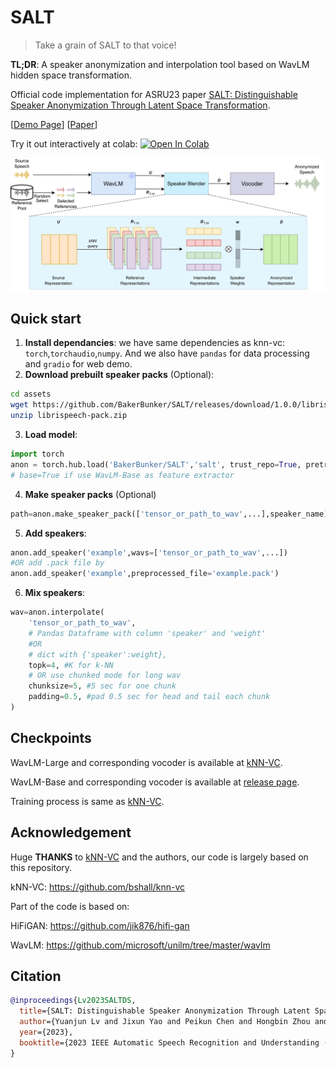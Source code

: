 # SALT

> Take a grain of SALT to that voice!

**TL;DR**: A speaker anonymization and interpolation tool based on WavLM hidden space transformation.

Official code implementation for ASRU23 paper [SALT: Distinguishable Speaker Anonymization Through Latent Space Transformation](https://arxiv.org/abs/2310.05051).

[[Demo Page](https://bakerbunker.github.io/SALT/)] [[Paper](https://arxiv.org/abs/2310.05051)]

Try it out interactively at colab: 
<a target="_blank" href="https://colab.research.google.com/github/BakerBunker/SALT/blob/main/web_demo.ipynb">
  <img src="https://colab.research.google.com/assets/colab-badge.svg" alt="Open In Colab"/>
</a>

![Model Overview](pics/knnall.png)

## Quick start

1. **Install dependancies**: we have same dependencies as knn-vc: `torch`,`torchaudio`,`numpy`. And we also have `pandas` for data processing and `gradio` for web demo.
2. **Download prebuilt speaker packs** (Optional):
```bash
cd assets
wget https://github.com/BakerBunker/SALT/releases/download/1.0.0/librispeech-pack.zip
unzip librispeech-pack.zip
```
3. **Load model**: 
```python
import torch
anon = torch.hub.load('BakerBunker/SALT','salt', trust_repo=True, pretrained=True, base=True, device='cuda')
# base=True if use WavLM-Base as feature extractor
```
4. **Make speaker packs** (Optional)
```python
path=anon.make_speaker_pack(['tensor_or_path_to_wav',...],speaker_name)
```
5. **Add speakers**:
```python
anon.add_speaker('example',wavs=['tensor_or_path_to_wav',...])
#OR add .pack file by
anon.add_speaker('example',preprocessed_file='example.pack')
```
6. **Mix speakers**:
```python
wav=anon.interpolate(
    'tensor_or_path_to_wav',
    # Pandas Dataframe with column 'speaker' and 'weight'
    #OR
    # dict with {'speaker':weight},
    topk=4, #K for k-NN
    # OR use chunked mode for long wav
    chunksize=5, #5 sec for one chunk
    padding=0.5, #pad 0.5 sec for head and tail each chunk
)
```
## Checkpoints

WavLM-Large and corresponding vocoder is available at [kNN-VC](https://github.com/bshall/knn-vc#checkpoints).

WavLM-Base and corresponding vocoder is available at [release page](https://github.com/BakerBunker/SALT/releases).

Training process is same as [kNN-VC](https://github.com/bshall/knn-vc#training).


## Acknowledgement

Huge **THANKS** to [kNN-VC](https://github.com/bshall/knn-vc) and the authors, our code is largely based on this repository.

kNN-VC: https://github.com/bshall/knn-vc

Part of the code is based on:

HiFiGAN: https://github.com/jik876/hifi-gan

WavLM: https://github.com/microsoft/unilm/tree/master/wavlm

## Citation

```bibtex
@inproceedings{Lv2023SALTDS,
  title={SALT: Distinguishable Speaker Anonymization Through Latent Space Transformation},
  author={Yuanjun Lv and Jixun Yao and Peikun Chen and Hongbin Zhou and Heng Lu and Lei Xie},
  year={2023},
  booktitle={2023 IEEE Automatic Speech Recognition and Understanding (ASRU)},
}
```

